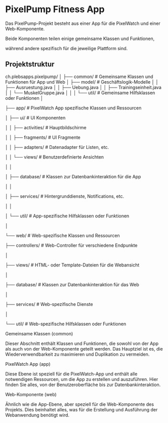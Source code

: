 # PixelPump Fitness App

Das PixelPump-Projekt besteht aus einer App für die PixelWatch und einer Web-Komponente.

Beide Komponenten teilen einige gemeinsame Klassen und Funktionen,

während andere spezifisch für die jeweilige Plattform sind.

## Projektstruktur

ch.plebsapps.pixelpump/
│
├── common/                # Gemeinsame Klassen und Funktionen für App und Web
│   ├── model/             # Geschäftslogik-Modelle
│   │   ├── Ausruestung.java
│   │   ├── Uebung.java
│   │   ├── Trainingseinheit.java
│   │   └── MuskelGruppe.java
│   │
│   └── util/              # Gemeinsame Hilfsklassen oder Funktionen
│

├── app/                   # PixelWatch App spezifische Klassen und Ressourcen

│   ├── ui/                # UI Komponenten

│   │   ├── activities/   # Hauptbildschirme

│   │   ├── fragments/    # UI Fragmente

│   │   ├── adapters/     # Datenadapter für Listen, etc.

│   │   └── views/        # Benutzerdefinierte Ansichten

│   │

│   ├── database/         # Klassen zur Datenbankinteraktion für die App

│   │

│   ├── services/         # Hintergrunddienste, Notifications, etc.

│   │

│   └── util/             # App-spezifische Hilfsklassen oder Funktionen

│

└── web/                  # Web-spezifische Klassen und Ressourcen

├── controllers/      # Web-Controller für verschiedene Endpunkte

│

├── views/            # HTML- oder Template-Dateien für die Webansicht

│

├── database/        # Klassen zur Datenbankinteraktion für das Web

│

├── services/        # Web-spezifische Dienste

│

└── util/            # Web-spezifische Hilfsklassen oder Funktionen

Gemeinsame Klassen (common)

Dieser Abschnitt enthält Klassen und Funktionen, die sowohl von der App als auch von der Web-Komponente geteilt werden. Das Hauptziel ist es, die Wiederverwendbarkeit zu maximieren und Duplikation zu vermeiden.

PixelWatch App (app)

Diese Ebene ist speziell für die PixelWatch-App und enthält alle notwendigen Ressourcen, um die App zu erstellen und auszuführen. Hier finden Sie alles, von der Benutzeroberfläche bis zur Datenbankinteraktion.

Web-Komponente (web)

Ähnlich wie die App-Ebene, aber speziell für die Web-Komponente des Projekts. Dies beinhaltet alles, was für die Erstellung und Ausführung der Webanwendung benötigt wird.

